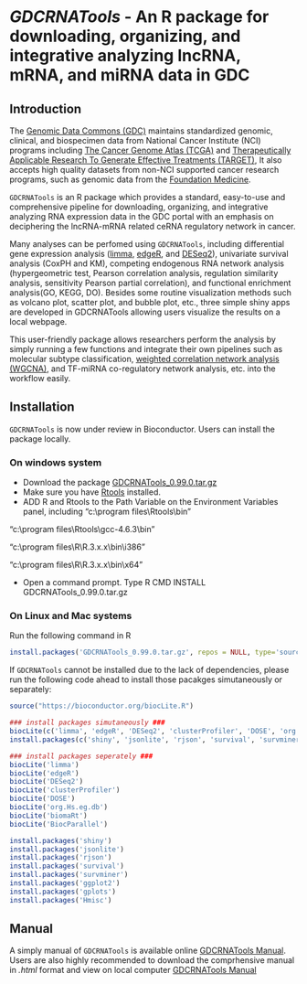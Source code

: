 # *GDCRNATools* - An R package for downloading, organizing, and integrative analyzing lncRNA, mRNA, and miRNA data in GDC


## Introduction

The [Genomic Data Commons (GDC)](https://portal.gdc.cancer.gov/) maintains standardized genomic, clinical, and biospecimen data from National Cancer Institute (NCI) programs including [The Cancer Genome Atlas (TCGA)](https://tcga-data.nci.nih.gov/) and [Therapeutically Applicable Research To Generate Effective Treatments (TARGET)](https://ocg.cancer.gov/programs/target), It also accepts high quality datasets from non-NCI supported cancer research programs, such as genomic data from the [Foundation Medicine](https://www.foundationmedicine.com/).

`GDCRNATools` is an R package which provides a standard, easy-to-use and comprehensive pipeline for downloading, organizing, and integrative analyzing RNA expression data in the GDC portal with an emphasis on deciphering the lncRNA-mRNA related ceRNA regulatory network in cancer.

Many analyses can be perfomed using `GDCRNATools`, including differential gene expression analysis ([limma](http://bioconductor.org/packages/release/bioc/html/limma.html), [edgeR](http://bioconductor.org/packages/release/bioc/html/edgeR.html), and [DESeq2](http://bioconductor.org/packages/release/bioc/html/DESeq2.html)), univariate survival analysis (CoxPH and KM), competing endogenous RNA network analysis (hypergeometric test, Pearson correlation analysis, regulation similarity analysis, sensitivity Pearson partial  correlation), and functional enrichment analysis(GO, KEGG, DO). Besides some routine visualization methods such as volcano plot, scatter plot, and bubble plot, etc., three simple shiny apps are developed in GDCRNATools allowing users visualize the results on a local webpage.

This user-friendly package allows researchers perform the analysis by simply running a few functions and integrate their own pipelines such as molecular subtype classification, [weighted correlation network analysis (WGCNA)](https://labs.genetics.ucla.edu/horvath/CoexpressionNetwork/Rpackages/WGCNA/), and TF-miRNA co-regulatory network analysis, etc. into the workflow easily.


## Installation
`GDCRNATools` is now under review in Bioconductor. Users can install the package locally.

### On windows system
* Download the package [GDCRNATools_0.99.0.tar.gz](https://github.com/Jialab-UCR/Jialab-UCR.github.io/blob/master/GDCRNATools_0.99.0.tar.gz)
* Make sure you have [Rtools](https://cran.r-project.org/bin/windows/Rtools/) installed.
* ADD R and Rtools to the Path Variable on the Environment Variables panel, including
“c:\program files\Rtools\bin”

“c:\program files\Rtools\gcc-4.6.3\bin”

“c:\program files\R\R.3.x.x\bin\i386”

“c:\program files\R\R.3.x.x\bin\x64” 

* Open a command prompt. Type R CMD INSTALL GDCRNATools_0.99.0.tar.gz

### On Linux and Mac systems
Run the following command in R
```R
install.packages('GDCRNATools_0.99.0.tar.gz', repos = NULL, type='source')
```

If `GDCRNATools` cannot be installed due to the lack of dependencies, please run the following code ahead to install those pacakges simutaneously or separately:
```R
source("https://bioconductor.org/biocLite.R")

### install packages simutaneously ###
biocLite(c('limma', 'edgeR', 'DESeq2', 'clusterProfiler', 'DOSE', 'org.Hs.eg.db', 'biomaRt', 'BiocParallel'))
install.packages(c('shiny', 'jsonlite', 'rjson', 'survival', 'survminer', 'ggplot2', 'gplots', 'Hmisc'))

### install packages seperately ###
biocLite('limma')
biocLite('edgeR')
biocLite('DESeq2')
biocLite('clusterProfiler')
biocLite('DOSE')
biocLite('org.Hs.eg.db')
biocLite('biomaRt')
biocLite('BiocParallel')

install.packages('shiny')
install.packages('jsonlite')
install.packages('rjson')
install.packages('survival')
install.packages('survminer')
install.packages('ggplot2')
install.packages('gplots')
install.packages('Hmisc')
```


## Manual
A simply manual of `GDCRNATools` is available online [GDCRNATools Manual](https://github.com/Jialab-UCR/GDCRNATools/blob/master/vignettes/GDCRNATools.Rmd). Users are also highly recommended to download the comprhensive manual in _.html_ format and view on local computer [GDCRNATools Manual](https://github.com/Jialab-UCR/Jialab-UCR.github.io/blob/master/GDCRNATools_manual.html)
